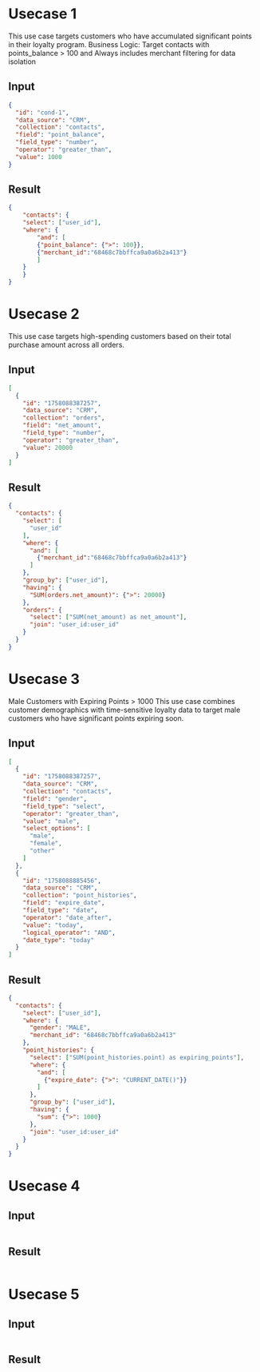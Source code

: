 
# Usecase 1
This use case targets customers who have accumulated significant points in their loyalty program.
Business Logic: Target contacts with points_balance > 100 and Always includes merchant filtering for data isolation

## Input
```json
{
  "id": "cond-1",
  "data_source": "CRM",
  "collection": "contacts",
  "field": "point_balance",
  "field_type": "number",
  "operator": "greater_than",
  "value": 1000
}
```

## Result
```json
{
    "contacts": {
    "select": ["user_id"],
    "where": {
        "and": [
        {"point_balance": {">": 100}},           
        {"merchant_id":"68468c7bbffca9a0a6b2a413"}
        ]
    }
    }
}
```
# Usecase 2
This use case targets high-spending customers based on their total purchase amount across all orders. 
## Input
```json
[
  {
    "id": "1758088387257",
    "data_source": "CRM",
    "collection": "orders",
    "field": "net_amount",
    "field_type": "number",
    "operator": "greater_than",
    "value": 20000
  }
]
```
## Result
```json
{
  "contacts": {
    "select": [
      "user_id"
    ],
    "where": {
      "and": [
        {"merchant_id":"68468c7bbffca9a0a6b2a413"}
      ]
    },
    "group_by": ["user_id"],
    "having": {
      "SUM(orders.net_amount)": {">": 20000}
    },
    "orders": {
      "select": ["SUM(net_amount) as net_amount"],     
      "join": "user_id:user_id"      
    }
  }
}
```

# Usecase 3
Male Customers with Expiring Points > 1000
This use case combines customer demographics with time-sensitive loyalty data to target male customers who have significant points expiring soon.
## Input
```json
[
  {
    "id": "1758088387257",
    "data_source": "CRM",
    "collection": "contacts",
    "field": "gender",
    "field_type": "select",
    "operator": "greater_than",
    "value": "male",
    "select_options": [
      "male",
      "female",
      "other"
    ]
  },
  {
    "id": "1758088885456",
    "data_source": "CRM",
    "collection": "point_histories",
    "field": "expire_date",
    "field_type": "date",
    "operator": "date_after",
    "value": "today",
    "logical_operator": "AND",
    "date_type": "today"
  }
]
```
## Result
```json
{
  "contacts": {
    "select": ["user_id"],
    "where": {
      "gender": "MALE",
      "merchant_id": "68468c7bbffca9a0a6b2a413"
    },
    "point_histories": {
      "select": ["SUM(point_histories.point) as expiring_points"],
      "where": {
        "and": [
          {"expire_date": {">": "CURRENT_DATE()"}}
        ]
      },
      "group_by": ["user_id"],
      "having": {
        "sum": {">": 1000}
      },
      "join": "user_id:user_id"
    }
  }
}
```

# Usecase 4
## Input
```json
```
## Result
```json
```

# Usecase 5
## Input
```json
```
## Result
```json
```